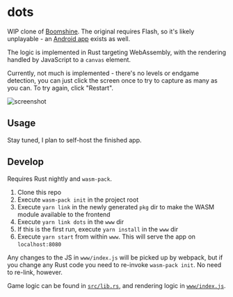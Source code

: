 # dots
WIP clone of [Boomshine](http://www.k2xl.com/games/boomshine/). The original requires Flash, so it's likely unplayable - an [Android app](https://play.google.com/store/apps/details?id=com.bantambytes.android.game.boomshine&hl=en_US) exists as well.

The logic is implemented in Rust targeting WebAssembly, with the rendering handled by JavaScript to a `canvas` element.

Currently, not much is implemented - there's no levels or endgame detection, you can just click the screen once to try to capture as many as you can.  To try again, click "Restart".

![screenshot](https://i.imgur.com/zZD0hiI.png)

## Usage

Stay tuned, I plan to self-host the finished app.

## Develop

Requires Rust nightly and `wasm-pack`. 

1. Clone this repo
2. Execute `wasm-pack init` in the project root
3. Execute `yarn link` in the newly generated `pkg` dir to make the WASM module available to the frontend
4. Execute `yarn link dots` in the `www` dir
5. If this is the first run, execute `yarn install` in the `www` dir
6. Execute `yarn start` from within `www`.  This will serve the app on `localhost:8080`

Any changes to the JS in `www/index.js` will be picked up by webpack, but if you change any Rust code you need to re-invoke `wasm-pack init`.  No need to re-link, however.

Game logic can be found in [`src/lib.rs`](https://github.com/deciduously/dots/blob/master/src/lib.rs), and rendering logic in [`www/index.js`](https://github.com/deciduously/dots/blob/master/www/index.js).
